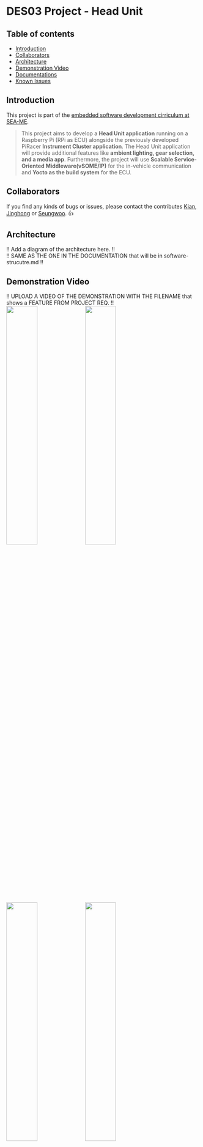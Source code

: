 # DES03 Project - Head Unit

## Table of contents
  - [Introduction](#introduction)
  - [Collaborators](#collaborators)
  - [Architecture](#architecture)
  - [Demonstration Video](#demonstration-video)
  - [Documentations](#documentations)
  - [Known Issues](#known-issues)

## Introduction
This project is part of the [embedded software development cirriculum at SEA-ME](https://github.com/SEA-ME/DES_Head-Unit).
> This project aims to develop a **Head Unit application** running on a Raspberry Pi (RPi as ECU) alongside the previously developed PiRacer **Instrument Cluster application**.
The Head Unit application will provide additional features like **ambient lighting, gear selection, and a media app**.
Furthermore, the project will use **Scalable Service-Oriented Middleware(vSOME/IP)** for the in-vehicle communication and **Yocto as the build system** for the ECU. <br> 

## Collaborators
If you find any kinds of bugs or issues, please contact the contributes [Kian](https://github.com/kianwasabi), [Jinghong](https://github.com/Lagavulin9) or [Seungwoo](https://github.com/SeungWoo-L). 👍  <br>

## Architecture
!! Add a diagram of the architecture here. !! <br>
!! SAME AS THE ONE IN THE DOCUMENTATION that will be in software-strucutre.md !! <br>

## Demonstration Video
!! UPLOAD A VIDEO OF THE DEMONSTRATION WITH THE FILENAME that shows a FEATURE FROM PROJECT REQ. !! <br>
<img src="./documentation/images/media_player.gif" width="40%" margin="120%">
<img src="./documentation/images/gear_selection.gif" width="40%" margin="120%">
<img src="./documentation/images/instrument_cluster.gif" width="40%" margin="120%">
<img src="./documentation/images/car_info.gif" width="40%" margin="120%">

## Documentation
- Requirements Gathering: 
  - [🧑🏽‍🏫 subject](/documentation/subject.md)
  - [📝 project requirments](/documentation/project-requirments.md)
- Planning Design, System & Software:
  - [🧑🏽‍🎨 frontend design](/documentation/design.md)
  - [🏎 system strucutre](/documentation/system-structure.md)
  - [👨🏽‍💻 software strucutre](/documentation/software_structure.md)
  - [🔓 conventions](/documentation/project_conventions.md)
  - [📋 project kanban ](https://github.com/users/Lagavulin9/projects/2)
- Integration:
  - Applications: 
    - [1️⃣ head unit](/documentation/headunit.md)
    - [2️⃣ dashboard](/documentation/dashboard.md)
    - [3️⃣ can bus receiver](/documentation/can_receiver.md)
    - [4️⃣ car control](/documentation/car_control.md)
    - [5️⃣ car information](/documentation/car_info.md)
  - Sensors: 
    - [6️⃣ rpm speed sensor](/documentation/rpm_speedsensor.md)
  - Technologies:
    - [🔛 can bus](/documentation/common_api.md)
    - [🔛 vSOME/IP & CommonAPI](/documentation/common_api.md)
    - [🤖 CI/CD workflows](/documentation/workflows.md)
    - [🍪 Yocto](/documentation/yocto.md)
- Testing: 
  - [📝 test requirments](/documentation/project-requirments.md)

## Known Issues 
Some issues we found while testing. <br>
| Issue | Description |
| --- | --- |

